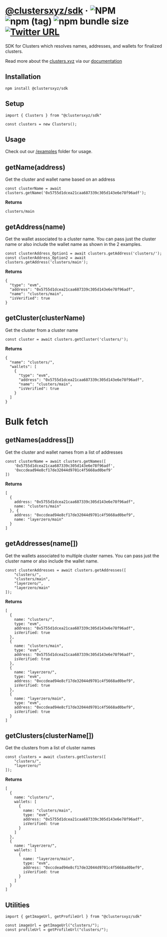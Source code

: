 # [@clustersxyz/sdk](https://clusters.xyz) &middot; ![NPM](https://img.shields.io/npm/l/@clustersxyz/sdk?registry_uri=https%3A%2F%2Fregistry.npmjs.com) ![npm (tag)](https://img.shields.io/npm/v/@clustersxyz/sdk/latest) ![npm bundle size](https://img.shields.io/bundlephobia/min/@clustersxyz/sdk) [![Twitter URL](https://img.shields.io/twitter/url?url=https%3A%2F%2Ftwitter.com%2Fclustersxyz)](https://twitter.com/clustersxyz)

SDK for Clusters which resolves names, addresses, and wallets for finalized clusters.

Read more about the [clusters.xyz](https://clusters.xyz) via our [documentation](https://docs.clusters.xyz)

## Installation

```
npm install @clustersxyz/sdk
```

## Setup

```
import { Clusters } from "@clustersxyz/sdk"

const clusters = new Clusters();
```

## Usage

Check out our [/examples](https://github.com/clustersxyz/sdk/blob/main/examples) folder for usage.

## getName(address)

Get the cluster and wallet name based on an address

```
const clusterName = await clusters.getName('0x5755d1dcea21caa687339c305d143e6e78f96adf');
```

**Returns**

```
clusters/main
```

## getAddress(name)

Get the wallet associated to a cluster name. You can pass just the cluster name or also include the wallet name as shown in the 2 examples.

```
const clusterAddress_Option1 = await clusters.getAddress('clusters/');
const clusterAddress_Option2 = await clusters.getAddress('clusters/main');
```

**Returns**

```
{
  "type": "evm",
  "address": "0x5755d1dcea21caa687339c305d143e6e78f96adf",
  "name": "clusters/main",
  "isVerified": true
}
```

## getCluster(clusterName)

Get the cluster from a cluster name

```
const cluster = await clusters.getCluster('clusters/');
```

**Returns**

```
{
  "name": "clusters/",
  "wallets": [
    {
      "type": "evm",
      "address": "0x5755d1dcea21caa687339c305d143e6e78f96adf",
      "name": "clusters/main",
      "isVerified": true
    }
  ]
}
```

# Bulk fetch

## getNames(address[])

Get the cluster and wallet names from a list of addresses

```
const clusterName = await clusters.getNames([
    '0x5755d1dcea21caa687339c305d143e6e78f96adf',
    '0xccdead94e8cf17de32044d9701c4f5668ad0bef9'
])
```

**Returns**

```
[
  {
    address: "0x5755d1dcea21caa687339c305d143e6e78f96adf",
    name: "clusters/main"
  }, {
    address: "0xccdead94e8cf17de32044d9701c4f5668ad0bef9",
    name: "layerzero/main"
  }
]
```

## getAddresses(name[])

Get the wallets associated to multiple cluster names. You can pass just the cluster name or also include the wallet name.

```
const clusterAddresses = await clusters.getAddresses([
    "clusters/",
    "clusters/main",
    "layerzero/",
    "layerzero/main"
]);
```

**Returns**

```
[
  {
    name: "clusters/",
    type: "evm",
    address: "0x5755d1dcea21caa687339c305d143e6e78f96adf",
    isVerified: true
  },
  {
    name: "clusters/main",
    type: "evm",
    address: "0x5755d1dcea21caa687339c305d143e6e78f96adf",
    isVerified: true
  },
  {
    name: "layerzero/",
    type: "evm",
    address: "0xccdead94e8cf17de32044d9701c4f5668ad0bef9",
    isVerified: true
  },
  {
    name: "layerzero/main",
    type: "evm",
    address: "0xccdead94e8cf17de32044d9701c4f5668ad0bef9",
    isVerified: true
  }
]
```

## getClusters(clusterName[])

Get the clusters from a list of cluster names

```
const clusters = await clusters.getClusters([
    "clusters/",
    "layerzero/"
]);
```

**Returns**

```
[
  {
    name: "clusters/",
    wallets: [
      {
        name: "clusters/main",
        type: "evm",
        address: "0x5755d1dcea21caa687339c305d143e6e78f96adf",
        isVerified: true
      }
    ]
  },
  {
    name: "layerzero/",
    wallets: [
      {
        name: "layerzero/main",
        type: "evm",
        address: "0xccdead94e8cf17de32044d9701c4f5668ad0bef9",
        isVerified: true
      }
    ]
  }
]
```

## Utilities

```
import { getImageUrl, getProfileUrl } from "@clustersxyz/sdk"

const imageUrl = getImageUrl("clusters/");
const profileUrl = getProfileUrl("clusters/");

```
